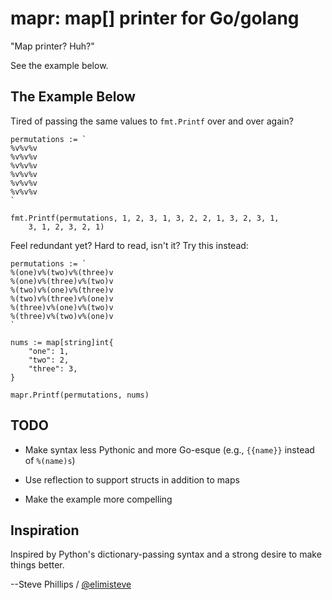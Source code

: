 # mapr: map[] printer for Go/golang

"Map printer?  Huh?"

See the example below.

## The Example Below

Tired of passing the same values to `fmt.Printf` over and over again?

    permutations := `
    %v%v%v
    %v%v%v
    %v%v%v
    %v%v%v
    %v%v%v
    %v%v%v
    `

    fmt.Printf(permutations, 1, 2, 3, 1, 3, 2, 2, 1, 3, 2, 3, 1,
        3, 1, 2, 3, 2, 1)


Feel redundant yet?  Hard to read, isn't it?  Try this instead:

    permutations := `
    %(one)v%(two)v%(three)v
    %(one)v%(three)v%(two)v
    %(two)v%(one)v%(three)v
    %(two)v%(three)v%(one)v
    %(three)v%(one)v%(two)v
    %(three)v%(two)v%(one)v
    `

    nums := map[string]int{
        "one": 1,
        "two": 2,
        "three": 3,
    }

    mapr.Printf(permutations, nums)


## TODO

* Make syntax less Pythonic and more Go-esque (e.g., `{{name}}`
  instead of `%(name)s`)

* Use reflection to support structs in addition to maps

* Make the example more compelling


## Inspiration

Inspired by Python's dictionary-passing syntax and a strong desire to
make things better.

--Steve Phillips / [@elimisteve](http://twitter.com/elimisteve)
